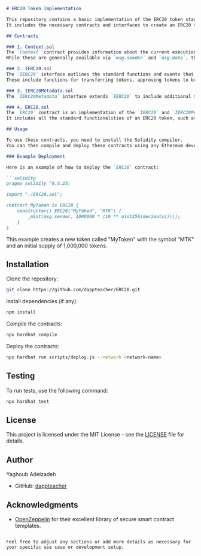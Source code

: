 ```markdown
# ERC20 Token Implementation

This repository contains a basic implementation of the ERC20 token standard using Solidity.
It includes the necessary contracts and interfaces to create an ERC20 token on the Ethereum blockchain.

## Contracts

### 1. Context.sol
The `Context` contract provides information about the current execution context, including the sender of the transaction and its data.
While these are generally available via `msg.sender` and `msg.data`, they should not be accessed in such a direct manner since when dealing with meta-transactions the account sending and paying for execution may not be the actual sender (as far as an application is concerned).

### 2. IERC20.sol
The `IERC20` interface outlines the standard functions and events that an ERC20 token must implement.
These include functions for transferring tokens, approving tokens to be spent by another account, and querying balances and allowances.

### 3. IERC20Metadata.sol
The `IERC20Metadata` interface extends `IERC20` to include additional metadata functions, namely `name`, `symbol`, and `decimals`, which provide more information about the token.

### 4. ERC20.sol
The `ERC20` contract is an implementation of the `IERC20` and `IERC20Metadata` interfaces.
It includes all the standard functionalities of an ERC20 token, such as transferring tokens, approving allowances, and minting and burning tokens.

## Usage

To use these contracts, you need to install the Solidity compiler.
You can then compile and deploy these contracts using any Ethereum development framework such as Truffle, Hardhat, or Remix.

### Example Deployment

Here is an example of how to deploy the `ERC20` contract:

```solidity
pragma solidity ^0.8.25;

import "./ERC20.sol";

contract MyToken is ERC20 {
    constructor() ERC20("MyToken", "MTK") {
        _mint(msg.sender, 1000000 * (10 ** uint256(decimals())));
    }
}
```

This example creates a new token called "MyToken" with the symbol "MTK" and an initial supply of 1,000,000 tokens.

## Installation

Clone the repository:
```sh
git clone https://github.com/dappteacher/ERC20.git
```

Install dependencies (if any):
```sh
npm install
```

Compile the contracts:
```sh
npx hardhat compile
```

Deploy the contracts:
```sh
npx hardhat run scripts/deploy.js --network <network-name>
```

## Testing

To run tests, use the following command:
```sh
npx hardhat test
```

## License

This project is licensed under the MIT License - see the [LICENSE](LICENSE) file for details.

## Author

Yaghoub Adelzadeh
- GitHub: [dappteacher](https://www.github.com/dappteacher)

## Acknowledgments

- [OpenZeppelin](https://openzeppelin.com/) for their excellent library of secure smart contract templates.
```

Feel free to adjust any sections or add more details as necessary for your specific use case or development setup.
